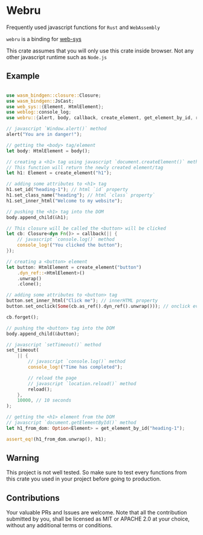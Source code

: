
# Webru

Frequently used javascript functions for `Rust` and `WebAssembly`

`webru` is a binding for [web-sys](https://crates.io/crates/web-sys)

This crate assumes that you will only use this crate inside browser. Not any other javascript runtime such as `Node.js`

## Example

```rust

use wasm_bindgen::closure::Closure;
use wasm_bindgen::JsCast;
use web_sys::{Element, HtmlElement};
use weblog::console_log;
use webru::{alert, body, callback, create_element, get_element_by_id, reload, set_timeout};

// javascript `Window.alert()` method
alert("You are in danger!");

// getting the <body> tag/element
let body: HtmlElement = body();

// creating a <h1> tag using javascript `document.createElement()` method
// This function will return the newly created element/tag
let h1: Element = create_element("h1");

// adding some attributes to <h1> tag
h1.set_id("heading-1"); // html `id` property
h1.set_class_name("heading"); // html `class` property`
h1.set_inner_html("Welcome to my website");

// pushing the <h1> tag into the DOM
body.append_child(&h1);

// This closure will be called the <button> will be clicked
let cb: Closure<dyn Fn()> = callback(|| {
    // javascript `console.log()` method
    console_log!("You clicked the button");
});

// creating a <button> element
let button: HtmlElement = create_element("button")
    .dyn_ref::<HtmlElement>()
    .unwrap()
    .clone();

// adding some attributes to <button> tag
button.set_inner_html("Click me"); // innerHTML property
button.set_onclick(Some(cb.as_ref().dyn_ref().unwrap())); // onclick event

cb.forget();

// pushing the <button> tag into the DOM
body.append_child(&button);

// javascript `setTimeout()` method
set_timeout(
    || {
        // javascript `console.log()` method
        console_log!("Time has completed");

        // reload the page
        // javascript `location.reload()` method
        reload();
    },
    10000, // 10 seconds
);

// getting the <h1> element from the DOM
// javascript `document.getElementById()` method
let h1_from_dom: Option<Element> = get_element_by_id("heading-1");

assert_eq!(h1_from_dom.unwrap(), h1);

```

## Warning

This project is not well tested. So make sure to test every functions from this crate you used in your project before going to production.

## Contributions

Your valuable PRs and Issues are welcome. Note that all the contribution submitted by you, shall be licensed as MIT or APACHE 2.0 at your choice, without any additional terms or conditions.
